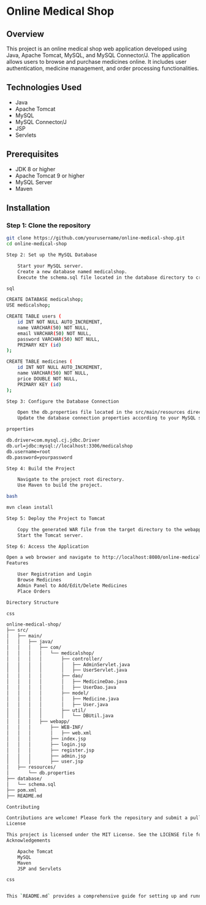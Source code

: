 # Online Medical Shop

## Overview
This project is an online medical shop web application developed using Java, Apache Tomcat, MySQL, and MySQL Connector/J. The application allows users to browse and purchase medicines online. It includes user authentication, medicine management, and order processing functionalities.

## Technologies Used
- Java
- Apache Tomcat
- MySQL
- MySQL Connector/J
- JSP
- Servlets

## Prerequisites
- JDK 8 or higher
- Apache Tomcat 9 or higher
- MySQL Server
- Maven

## Installation

### Step 1: Clone the repository
```bash
git clone https://github.com/yourusername/online-medical-shop.git
cd online-medical-shop

Step 2: Set up the MySQL Database

    Start your MySQL server.
    Create a new database named medicalshop.
    Execute the schema.sql file located in the database directory to create the necessary tables.

sql

CREATE DATABASE medicalshop;
USE medicalshop;

CREATE TABLE users (
    id INT NOT NULL AUTO_INCREMENT,
    name VARCHAR(50) NOT NULL,
    email VARCHAR(50) NOT NULL,
    password VARCHAR(50) NOT NULL,
    PRIMARY KEY (id)
);

CREATE TABLE medicines (
    id INT NOT NULL AUTO_INCREMENT,
    name VARCHAR(50) NOT NULL,
    price DOUBLE NOT NULL,
    PRIMARY KEY (id)
);

Step 3: Configure the Database Connection

    Open the db.properties file located in the src/main/resources directory.
    Update the database connection properties according to your MySQL setup.

properties

db.driver=com.mysql.cj.jdbc.Driver
db.url=jdbc:mysql://localhost:3306/medicalshop
db.username=root
db.password=yourpassword

Step 4: Build the Project

    Navigate to the project root directory.
    Use Maven to build the project.

bash

mvn clean install

Step 5: Deploy the Project to Tomcat

    Copy the generated WAR file from the target directory to the webapps directory of your Tomcat installation.
    Start the Tomcat server.

Step 6: Access the Application

Open a web browser and navigate to http://localhost:8080/online-medical-shop.
Features

    User Registration and Login
    Browse Medicines
    Admin Panel to Add/Edit/Delete Medicines
    Place Orders

Directory Structure

css

online-medical-shop/
├── src/
│   ├── main/
│   │   ├── java/
│   │   │   ├── com/
│   │   │   │   └── medicalshop/
│   │   │   │       ├── controller/
│   │   │   │       │   ├── AdminServlet.java
│   │   │   │       │   ├── UserServlet.java
│   │   │   │       ├── dao/
│   │   │   │       │   ├── MedicineDao.java
│   │   │   │       │   ├── UserDao.java
│   │   │   │       ├── model/
│   │   │   │       │   ├── Medicine.java
│   │   │   │       │   ├── User.java
│   │   │   │       ├── util/
│   │   │   │       │   └── DBUtil.java
│   │   │   ├── webapp/
│   │   │       ├── WEB-INF/
│   │   │       │   ├── web.xml
│   │   │       ├── index.jsp
│   │   │       ├── login.jsp
│   │   │       ├── register.jsp
│   │   │       ├── admin.jsp
│   │   │       ├── user.jsp
│   ├── resources/
│       └── db.properties
├── database/
│   └── schema.sql
├── pom.xml
├── README.md

Contributing

Contributions are welcome! Please fork the repository and submit a pull request.
License

This project is licensed under the MIT License. See the LICENSE file for more details.
Acknowledgements

    Apache Tomcat
    MySQL
    Maven
    JSP and Servlets

css


This `README.md` provides a comprehensive guide for setting up and running the online medical shop application. Adjust the details as needed to match your specific implementation and repository.

